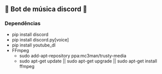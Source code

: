 <h2> 🎼 Bot de música discord 🦾 </h2>

<h3> Dependências </h3>

<ul>
	<li>pip install discord</li>
	<li>pip install discord.py[voice]</li>
	<li>pip install youtube_dl</li>
	<li>FFmpeg <ul><li>sudo add-apt-repository ppa:mc3man/trusty-media</li>
<li>sudo apt-get update || sudo apt-get upgrade || sudo apt-get install ffmpeg</li>
</ul></ul></li>
